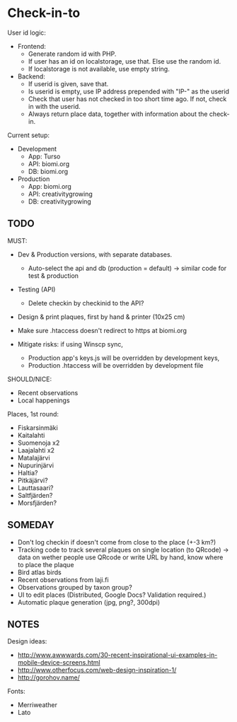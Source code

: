 Check-in-to
====================

User id logic:
- Frontend:
    - Generate random id with PHP.
    - If user has an id on localstorage, use that. Else use the random id.
    - If localstorage is not available, use empty string.
- Backend:
    - If userid is given, save that.
    - Is userid is empty, use IP address prepended with "IP-" as the userid
    - Check that user has not checked in too short time ago. If not, check in with the userid.
    - Always return place data, together with information about the check-in.
   
Current setup:
- Development
    - App: Turso
    - API: biomi.org
    - DB: biomi.org
- Production
    - App: biomi.org
    - API: creativitygrowing
    - DB: creativitygrowing

TODO
----

MUST:
- Dev & Production versions, with separate databases.
    - Auto-select the api and db (production = default) -> similar code for test & production
- Testing (API)
    - Delete checkin by checkinid to the API?
- Design & print plaques, first by hand & printer (10x25 cm)
- Make sure .htaccess doesn't redirect to https at biomi.org

- Mitigate risks: if using Winscp sync,
    - Production app's keys.js will be overridden by development keys, 
    - Production .htaccess will be overridden by development file

SHOULD/NICE:
- Recent observations   
- Local happenings


Places, 1st round:
- Fiskarsinmäki
- Kaitalahti
- Suomenoja x2
- Laajalahti x2
- Matalajärvi
- Nupurinjärvi
- Haltia?
- Pitkäjärvi?
- Lauttasaari?
- Saltfjärden?
- Morsfjärden?

SOMEDAY
-------

- Don't log checkin if doesn't come from close to the place (+-3 km?)
- Tracking code to track several plaques on single location (to QRcode) -> data on wether people use QRcode or write URL by hand, know where to place the plaque 
- Bird atlas birds
- Recent observations from laji.fi
- Observations grouped by taxon group?
- UI to edit places (Distributed, Google Docs? Validation required.)
- Automatic plaque generation (jpg, png?, 300dpi)

NOTES
-----

Design ideas:
- http://www.awwwards.com/30-recent-inspirational-ui-examples-in-mobile-device-screens.html
- http://www.otherfocus.com/web-design-inspiration-1/
- http://gorohov.name/

Fonts:
- Merriweather
- Lato



